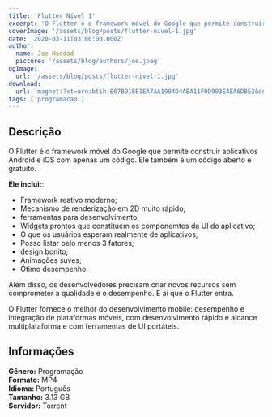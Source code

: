 ```yaml
---
title: 'Flutter Nível 1'
excerpt: 'O Flutter é o framework móvel do Google que permite construir aplicativos Android e iOS com apenas um código. Ele também é um código aberto e gratuito.   Ele inclui: :    Framework reativo moderno;  Mecanismo de renderização em 2D muito rápido;  f'
coverImage: '/assets/blog/posts/flutter-nivel-1.jpg'
date: '2020-03-11T03:00:00.000Z'
author:
  name: Joe Haddad
  picture: '/assets/blog/authors/joe.jpeg'
ogImage:
  url: '/assets/blog/posts/flutter-nivel-1.jpg'
download:
  url: 'magnet:?xt=urn:btih:E07B91EE1EA7AA1904D4AEA11F0D903E4EA6DBE2&dn=Flutter%20N%c3%advel%201%20-%20Basico%20Avancado&tr=udp%3a%2f%2ftracker.openbittorrent.com%3a1337%2fannounce&tr=udp%3a%2f%2ftracker.opentrackr.org%3a1337%2fannounce'
tags: ['programacao']
---
```

<h2>Descrição</h2>
<p></p><p>O Flutter é o framework móvel do Google que permite construir aplicativos Android e iOS com apenas um código. Ele também é um código aberto e gratuito.</p><p><strong>Ele inclui:</strong>: </p><ul><li>Framework reativo moderno;</li><li>Mecanismo de renderização em 2D muito rápido;</li><li>ferramentas para desenvolvimento;</li><li>Widgets prontos que constituem os componemtes da UI do aplicativo;</li><li>O que os usuários esperam realmente de aplicativos;</li><li>Posso listar pelo menos 3 fatores;</li><li>design bonito;</li><li>Animações suves;</li><li>Ótimo desempenho.</li></ul><p>Além disso, os desenvolvedores precisam criar novos recursos sem comprometer a qualidade e o desempenho. É aí que o Flutter entra.</p><p>O Flutter fornece o melhor do desenvolvimento mobile: desempenho e integração de plataformas móveis, com desenvolvimento rápido e alcance multiplataforma e com ferramentas de UI portáteis. </p><h2>Informações</h2><p><strong>Gênero:</strong> Programação<br/><strong>Formato:</strong> MP4<br/><strong>Idioma: </strong>Português<br/><strong>Tamanho:</strong> 3.13 GB<br/><strong>Servidor:</strong> Torrent</p>